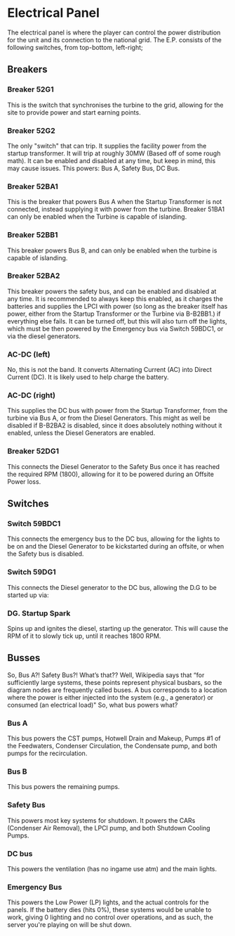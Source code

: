 # Electrical Panel

The electrical panel is where the player can control the power distribution for the unit and its connection to the national grid. The E.P. consists of the following switches, from top-bottom, left-right;

## Breakers

### Breaker 52G1
This is the switch that synchronises the turbine to the grid, allowing for the site to provide power and start earning points.

### Breaker 52G2 
The only "switch" that can trip. It supplies the facility power from the startup transformer. It will trip at roughly 30MW (Based off of some rough math). It can be enabled and disabled at any time, but keep in mind, this may cause issues. This powers: Bus A, Safety Bus, DC Bus.

### Breaker 52BA1
This is the breaker that powers Bus A when the Startup Transformer is not connected, instead supplying it with power from the turbine. Breaker 51BA1 can only be enabled when the Turbine is capable of islanding.

### Breaker 52BB1
This breaker powers Bus B, and can only be enabled when the turbine is capable of islanding.

### Breaker 52BA2
This breaker powers the safety bus, and can be enabled and disabled at any time. It is recommended to always keep this enabled, as it charges the batteries and supplies the LPCI with power (so long as the breaker itself has power, either from the Startup Transformer or the Turbine via B-B2BB1.) if everything else fails. It can be turned off, but this will also turn off the lights, which must be then powered by the Emergency bus via Switch 59BDC1, or via the diesel generators.

### AC-DC (left)
No, this is not the band. It converts Alternating Current (AC) into Direct Current (DC). It is likely used to help charge the battery.

### AC-DC (right)
This supplies the DC bus with power from the Startup Transformer, from the turbine via Bus A, or from the Diesel Generators. This might as well be disabled if B-B2BA2 is disabled, since it does absolutely nothing without it enabled, unless the Diesel Generators are enabled.

### Breaker 52DG1
This connects the Diesel Generator to the Safety Bus once it has reached the required RPM (1800), allowing for it to be powered during an Offsite Power loss.

## Switches

### Switch 59BDC1
This connects the emergency bus to the DC bus, allowing for the lights to be on and the Diesel Generator to be kickstarted during an offsite, or when the Safety bus is disabled.

### Switch 59DG1
This connects the Diesel generator to the DC bus, allowing the D.G to be started up via:

### DG. Startup Spark
Spins up and ignites the diesel, starting up the generator. This will cause the RPM of it to slowly tick up, until it reaches 1800 RPM.

## Busses

So, Bus A?! Safety Bus?! What’s that?? Well, Wikipedia says that “for sufficiently large systems, these points represent physical busbars, so the diagram nodes are frequently called buses. A bus corresponds to a location where the power is either injected into the system (e.g., a generator) or consumed (an electrical load)" So, what bus powers what?

### Bus A
This bus powers the CST pumps, Hotwell Drain and Makeup, Pumps #1 of the Feedwaters, Condenser Circulation, the Condensate pump, and both pumps for the recirculation.

### Bus B
This bus powers the remaining pumps.

### Safety Bus
This powers most key systems for shutdown. It powers the CARs (Condenser Air Removal), the LPCI pump, and both Shutdown Cooling Pumps.

### DC bus
This powers the ventilation (has no ingame use atm) and the main lights.

### Emergency Bus
This powers the Low Power (LP) lights, and the actual controls for the panels. If the battery dies (hits 0%), these systems would be unable to work, giving 0 lighting and no control over operations, and as such, the server you're playing on will be shut down.
